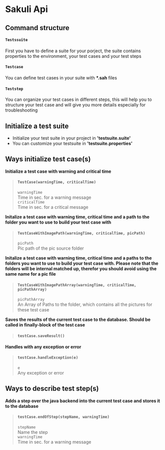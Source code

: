 Sakuli Api
==========



Command structure<br />
------------------
#### `Testssuite`<br />
First you have to define a suite for your porject, the suite contains properties to the environment, your test cases and your test steps
#### `Testcase`<br />
You can define test cases in your suite with __*.sah__ files
#### `Teststep`<br />
You can organize your test cases in different steps, this will help you to structure your test case and will give you more details especially for troubleshooting


Initialize a test suite<br />
------------------------------
* Initialize your test suite in your project in __'testsuite.suite'__<br />
* You can customize your testsuite in __'testsuite.properties'__<br />

Ways initialize test case(s)<br />
------------------------------------

__Initialize a test case with warning and critical time__ <br />
>#### `TestCase(warningTime, criticalTime)`<br />
>`warningTime`<br />
>Time in sec. for a warning message <br />
>`criticalTime`<br />
>Time in sec. for a critical message <br />

__Initalize a test case with warning time, critical time and a path to the folder you want to use to build your test case with__<br />
>#### `TestCaseWithImagePath(warningTime, criticalTime, picPath)`<br />
>`picPath`<br />
>Pic path of the pic source folder <br />

__Initalize a test case with warning time, critical time and a paths to the folders you want to use to build your test case with. Please note that the folders will be internal matched up, therefor you should avoid using the same name for a pic file__<br />
>#### `TestCaseWithImagePathArray(warningTime, criticalTime, picPathArray)`<br />
>`picPathArray`<br />
>An Array of Paths to the folder, which contains all the pictures for these test case <br />

__Saves the results of the current test case to the database. Should be called in finally-block of the test case__<br />
>#### `testCase.saveResult()`<br />


__Handles with any exception or error__<br />
> #### `testCase.handleException(e)`<br />
>`e`<br />
>Any exception or error <br />

Ways to describe test step(s)<br />
------------------------------------

__Adds a step over the java backend into the current test case and stores it to the database__<br />
>#### `testCase.endOfStep(stepName, warningTime)`<br />
>`stepName`<br />
>Name the step<br />
>`warningTime`<br />
>Time in sec. for a warning message<br />

